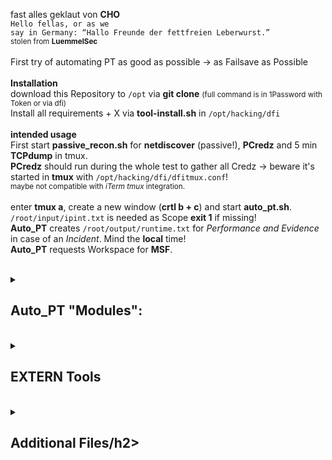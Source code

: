fast alles geklaut von <b>CHO</b> <br>
<code>Hello fellas, or as we say in Germany: “Hallo Freunde der fettfreien Leberwurst.”</code><br>
<small>stolen from <b>LuemmelSec</b><br></small>
<br>
First try of automating PT as good as possible -> as Failsave as Possible<br>
<br>
<b>Installation</b><br>
download this Repository to <code>/opt</code> via <b>git clone</b> <small>(full command is in 1Password with Token or via dfi)</small><br>
Install all requirements + X via <b>tool-install.sh</b> in <code>/opt/hacking/dfi</code><br>
<br>
<b>intended usage</b><br>
First start <b>passive_recon.sh</b> for <b>netdiscover</b> (passive!), <b>PCredz</b> and 5 min <b>TCPdump</b> in tmux.<br>
<b>PCredz</b> should run during the whole test to gather all Credz -> beware it's started in <b>tmux</b> with <code>/opt/hacking/dfi/dfitmux.conf</code>!<br>
<small>maybe not compatible with <i>iTerm tmux</i> integration.</small><br><br>
enter <b>tmux a</b>, create a new window (<b>crtl b + c</b>) and start <b>auto_pt.sh</b>.<br>
<code>/root/input/ipint.txt</code> is needed as Scope <b>exit 1</b> if missing!<br>
<b>Auto_PT</b> creates <code>/root/output/runtime.txt</code> for <i>Performance and Evidence</i> in case of an <i>Incident</i>. Mind the <b>local</b> time!<br>
<b>Auto_PT</b> requests Workspace for <b>MSF</b>.<br>
<br>
<details><summary><h2><b>Auto_PT</b> "Modules":</h2></summary>
    <h3><b>active_recon:</b></h3><br>
    <b>nmap</b><code>/root/input/ipint.txt</code> -> Scope!<br>
    <b>nmap</b> -> Egress-filter<br>
    <b>nmap</b> -> IP Up Hosts<br>
    <b>nmap</b> -> default Creds<br>
    <b>nmap</b> -> Service scan<br>
    <b></b>create Service lists -> for other toolz<br>
    <b>sslscan</b> -> weak Ciphers <br>
    <b>nmap</b> -> Root login check - needs recheck!<br>
    <b>CME</b> -><code>smb_sign_off.txt</code><br>
    <b></b>create<code>relay_lists</code> -> manual use with<b>impacket-ntlmrelayx</b><br>
<br>
    <h3><b>autosploit:</b></h3><br>
    <b>Metasploit-framework</b><code>ressource.txt</code> in<code>/opt/hacking/resource_script/</code> Folder<br>
<br>
    <h3><b>zerocheck:</b></h3><br>
    <b></b>Zerologon check with<b>MSF</b>, NetBIOS with<b>nbtscan</b><br>
<br>
    <h3><b>log4check:</b></h3><br>
    <b></b>Log4J Log4Shell check with<b>MSF</b>, resource<code>log4j.txt</code> in<code>/opt/hacking/resource_script/</code> Folder<br>
<br>
    <h3><b>fast_relay:</b></h3><br>
    <b></b>5 min<b>responder</b> and<b>impacket-ntlmrelayx</b> vs<code>/root/output/list/smb_sign_off.txt</code>.<br>
<br>
    <h3><b>looter:</b></h3><br>
    <b></b>collect the loot, create internal Folders for "Automater"<br>
<br>
    <h3><b>counter:</b></h3><br>
    <b></b>counts the findings and grabs the subnets in <code>/root/output/loot/intern/findings.txt</code><br>
<br>
    <h3><b>Auto_PT DONE!</b></h3><br>
<br>
    <h3><b>cleaner:</b></h3><br>
    <b></b>cleans all the LogFiles and Output generated by <b>Auto_PT</b> +X.<br>
</details>
<br>
<details><summary><h2><b>EXTERN Tools</b></h2></summary>
    <h3><b>securityheader:</b></h3><br>
    <b></b>reads file to check IP/Domains for webserver security header.<br>
<br>
    <h3><b>slowhttp:</b></h3><br>
    <b></b>reads file to check Domains for slowhttp creates html + csv for Screens + Proof.<br>
</details>
<br>
<details><summary><h2><b>Additional Files</b>/h2></summary>
    <h3><b>dfitmux.conf</b></h3><br>
    <b></b>My <b>tmux</b> Config, some kind of special, used in passive_recon.<br>
<br>
    <h3><b>zshrc</b></h3><br>
    <b></b>my <code>.zshrc</code>, Kali 2020.4 with "seperate command line" and 💀.<br>
<br>
    <h3><b>customqueries</b></h3><br>
    <b></b>Custom <b>Bloodhound</b> 4.1 queries. File goes to <code>\~/Library/Application Support/bloodhound</code><br>
<br>
    <b></b>Additional queries when using the backend for exports "_like_" <b>plumhound</b><br>
    <b></b>Accessible via <code>http://127.0.0.1:7474/browser/</code> or <b>Neo4j Browser</b><br>
<br>
    <code>MATCH (u:User) return u.name, u.displayname, u.description</code> for username + description<br>
    <code>MATCH (c:Computer) WHERE c.haslaps=FALSE RETURN c.name, c.haslaps</code> for Computer without LAPS<br>
    <code>MATCH (c:Computer)-[:MemberOf]->(t:Group) WHERE t.name =~ "(?i)DOMÄNENCONTROLLER.*" RETURN c.name</code> for all DCs (german Domain) <small>(for <b>cme</b> or other tools)</small><br>
</details>
<br>
